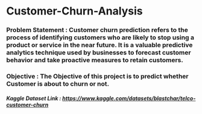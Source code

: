 # Customer-Churn-Analysis
### Problem Statement : Customer churn prediction refers to the process of identifying customers who are likely to stop using a product or service in the near future. It is a valuable predictive analytics technique used by businesses to forecast customer behavior and take proactive measures to retain customers.
### Objective : The Objective of this project is to predict whether Customer is about to churn or not.

##### Kaggle Dataset Link : https://www.kaggle.com/datasets/blastchar/telco-customer-churn

